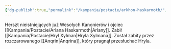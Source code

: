 ```yaml
---
{"dg-publish":true,"permalink":"/kampania/postacie/arkhon-haskarmoth/","dgPassFrontmatter":true}
---
```


Herszt nieistniejących już Wesołych Kanonierów i ojciec [[Kampania/Postacie/Arlana Haskarmoth\|Arlany]]. Zabił [[Kampania/Postacie/Hryl Xylman\|Hryla Xylmana]]. Został zabity przez rozczarowanego [[Anqrin\|Anqrina]], który pragnął przesłuchać Hryla.
